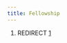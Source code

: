 ```yaml
---
title: Fellowship
---
```


1.  REDIRECT
    [1](http://en.wikipedia.org/wiki/The_Fellowship_of_the_Ring)